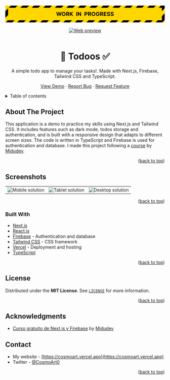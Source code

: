 <div id="top"></div>

![Work in progress](./readme/wip.svg)

<div align="center">
	<a href="https://todoos.vercel.app">
		<img src="https://picsum.photos/1000/200" alt="Web preview" />
	</a>

<br/>
<br />

  # 📝 Todoos ✅

  A simple todo app to manage your tasks!. Made with Next.js, Firebase, Tailwind CSS and TypeScript.

  <a href="https://todoos.vercel.app">View Demo</a>
  ·
  <a href="https://github.com/cosmoart/todoos/issues">Report Bug</a>
  ·
  <a href="https://github.com/cosmoart/todoos/issues">Request Feature</a>

</div>


<!-- TABLE OF CONTENTS -->
<details>
<summary>Table of contents</summary>

- [About The Project](#about-the-project)
- [Screenshots](#screenshots)
- [Built With](#built-with)
- [License](#license)
- [Acknowledgments](#acknowledgments)
- [Contact](#contact)

</details>


<!-- ABOUT THE PROJECT -->
## About The Project

This application is a demo to practice my skills using Next.js and Tailwind CSS. It includes features such as dark mode, todos storage and authentication, and is built with a responsive design that adapts to different screen sizes. The code is written in TypeScript and Firebase is used for authentication and database. I made this project following a [course](https://www.youtube.com/playlist?list=PLV8x_i1fqBw1VR86y4C72xMGJ8ifjBwJ6) by [Midudev](https://www.youtube.com/@midudev).

<p align="right">(<a href="#top">back to top</a>)</p>


<!-- SCREENSHOTS -->
## Screenshots

<table>
    <tr>
      <td>
          <img src="./screenshots/mobile.webp" width="100%" title="Mobile solution"  />
      </td>
      <td>
          <img src="./screenshots/tablet.webp" width="100%" title="Tablet solution"/>
      </td>
      <td>
          <img src="./screenshots/desktop.webp" width="100%" title="Desktop solution"/>
      </td>
    </tr>
</table>

<p align="right">(<a href="#top">back to top</a>)</p>


### Built With

* [Next.js](https://nextjs.org/)
* [React.js](https://reactjs.org/)
* [Firebase](https://firebase.google.com/) - Authentication and database
* [Tailwind CSS](https://tailwindcss.com/) - CSS framework
* [Vercel](https://vercel.com/) - Deployment and hosting
* [TypeScript](https://www.typescriptlang.org/)

<p align="right">(<a href="#top">back to top</a>)</p>


<!-- LICENSE -->
## License

Distributed under the **MIT License**. See [`LICENSE`](https://github.com/cosmoart/todoos/blob/main/LICENSEE) for more information.

<p align="right">(<a href="#top">back to top</a>)</p>

<!-- KNOWGLEDGEMENTS -->

## Acknowledgments

* [Curso gratuito de Next.js y Firebase](https://www.youtube.com/playlist?list=PLV8x_i1fqBw1VR86y4C72xMGJ8ifjBwJ6) by [Midudev](https://www.youtube.com/@midudev)


<!-- CONTACT -->
## Contact

* My website - [https://cosmoart.vercel.app](https://cosmoart.vercel.app)
* Twitter - [@CosmoArt0](https://twitter.com/cosmoart0)

<p align="right">(<a href="#top">back to top</a>)</p>
